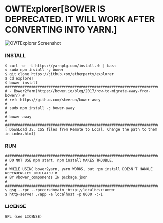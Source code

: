 # OWTExplorer[BOWER IS DEPRECATED. IT WILL WORK AFTER CONVERTING INTO YARN.]
![OWTExplorer Screenshot](http://i.imgur.com/NHFYq0x.png)

### INSTALL
    $ curl -o- -L https://yarnpkg.com/install.sh | bash
    $ sudo npm install -g bower
    $ git clone https://github.com/etherparty/explorer
    $ cd explorer
    $ bower install
    ############################################################################ 
    # - Bower2Yarn(https://bower.io/blog/2017/how-to-migrate-away-from-bower/) #
    # ref: https://github.com/sheerun/bower-away                               # 
    # sudo npm install -g bower-away                                           #
    # bower-away                                                               # 
    ############################################################################
    [ DownLoad JS, CSS files from Remote to Local. Change the path to them in index.html]
### RUN
    #############################################################################################
    # DO NOT USE npm start. npm install MAKES TROUBLE.                                          #                    
    # WHILE USING bower2yarn, yarn WORKS, but npm install DOESN'T HANDLE DEPENDENCIES INDICATED #
    # BY @bower_components IN package.json                                                      #
    #############################################################################################
    $ gsg --rpc --rpccorsdomain "http://localhost:8000"
    $ http-server ./app -a localhost -p 8000 -c-1

### LICENSE
    GPL (see LICENSE)

